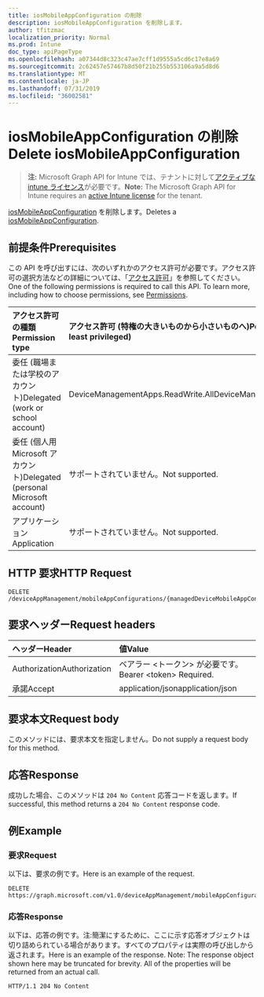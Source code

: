 ```yaml
---
title: iosMobileAppConfiguration の削除
description: iosMobileAppConfiguration を削除します。
author: tfitzmac
localization_priority: Normal
ms.prod: Intune
doc_type: apiPageType
ms.openlocfilehash: a07344d8c323c47ae7cff1d9555a5cd6c17e8a69
ms.sourcegitcommit: 2c62457e57467b8d50f21b255b553106a9a5d8d6
ms.translationtype: MT
ms.contentlocale: ja-JP
ms.lasthandoff: 07/31/2019
ms.locfileid: "36002581"
---
```

# <a name="delete-iosmobileappconfiguration"></a><span data-ttu-id="f64b3-103">iosMobileAppConfiguration の削除</span><span class="sxs-lookup"><span data-stu-id="f64b3-103">Delete iosMobileAppConfiguration</span></span>

> <span data-ttu-id="f64b3-104">**注:** Microsoft Graph API for Intune では、テナントに対して[アクティブな intune ライセンス](https://go.microsoft.com/fwlink/?linkid=839381)が必要です。</span><span class="sxs-lookup"><span data-stu-id="f64b3-104">**Note:** The Microsoft Graph API for Intune requires an [active Intune license](https://go.microsoft.com/fwlink/?linkid=839381) for the tenant.</span></span>

<span data-ttu-id="f64b3-105">[iosMobileAppConfiguration](../resources/intune-apps-iosmobileappconfiguration.md) を削除します。</span><span class="sxs-lookup"><span data-stu-id="f64b3-105">Deletes a [iosMobileAppConfiguration](../resources/intune-apps-iosmobileappconfiguration.md).</span></span>

## <a name="prerequisites"></a><span data-ttu-id="f64b3-106">前提条件</span><span class="sxs-lookup"><span data-stu-id="f64b3-106">Prerequisites</span></span>
<span data-ttu-id="f64b3-p101">この API を呼び出すには、次のいずれかのアクセス許可が必要です。アクセス許可の選択方法などの詳細については、「[アクセス許可](/graph/permissions-reference)」を参照してください。</span><span class="sxs-lookup"><span data-stu-id="f64b3-p101">One of the following permissions is required to call this API. To learn more, including how to choose permissions, see [Permissions](/graph/permissions-reference).</span></span>

|<span data-ttu-id="f64b3-109">アクセス許可の種類</span><span class="sxs-lookup"><span data-stu-id="f64b3-109">Permission type</span></span>|<span data-ttu-id="f64b3-110">アクセス許可 (特権の大きいものから小さいものへ)</span><span class="sxs-lookup"><span data-stu-id="f64b3-110">Permissions (from most to least privileged)</span></span>|
|:---|:---|
|<span data-ttu-id="f64b3-111">委任 (職場または学校のアカウント)</span><span class="sxs-lookup"><span data-stu-id="f64b3-111">Delegated (work or school account)</span></span>|<span data-ttu-id="f64b3-112">DeviceManagementApps.ReadWrite.All</span><span class="sxs-lookup"><span data-stu-id="f64b3-112">DeviceManagementApps.ReadWrite.All</span></span>|
|<span data-ttu-id="f64b3-113">委任 (個人用 Microsoft アカウント)</span><span class="sxs-lookup"><span data-stu-id="f64b3-113">Delegated (personal Microsoft account)</span></span>|<span data-ttu-id="f64b3-114">サポートされていません。</span><span class="sxs-lookup"><span data-stu-id="f64b3-114">Not supported.</span></span>|
|<span data-ttu-id="f64b3-115">アプリケーション</span><span class="sxs-lookup"><span data-stu-id="f64b3-115">Application</span></span>|<span data-ttu-id="f64b3-116">サポートされていません。</span><span class="sxs-lookup"><span data-stu-id="f64b3-116">Not supported.</span></span>|

## <a name="http-request"></a><span data-ttu-id="f64b3-117">HTTP 要求</span><span class="sxs-lookup"><span data-stu-id="f64b3-117">HTTP Request</span></span>
<!-- {
  "blockType": "ignored"
}
-->
``` http
DELETE /deviceAppManagement/mobileAppConfigurations/{managedDeviceMobileAppConfigurationId}
```

## <a name="request-headers"></a><span data-ttu-id="f64b3-118">要求ヘッダー</span><span class="sxs-lookup"><span data-stu-id="f64b3-118">Request headers</span></span>
|<span data-ttu-id="f64b3-119">ヘッダー</span><span class="sxs-lookup"><span data-stu-id="f64b3-119">Header</span></span>|<span data-ttu-id="f64b3-120">値</span><span class="sxs-lookup"><span data-stu-id="f64b3-120">Value</span></span>|
|:---|:---|
|<span data-ttu-id="f64b3-121">Authorization</span><span class="sxs-lookup"><span data-stu-id="f64b3-121">Authorization</span></span>|<span data-ttu-id="f64b3-122">ベアラー &lt;トークン&gt; が必要です。</span><span class="sxs-lookup"><span data-stu-id="f64b3-122">Bearer &lt;token&gt; Required.</span></span>|
|<span data-ttu-id="f64b3-123">承諾</span><span class="sxs-lookup"><span data-stu-id="f64b3-123">Accept</span></span>|<span data-ttu-id="f64b3-124">application/json</span><span class="sxs-lookup"><span data-stu-id="f64b3-124">application/json</span></span>|

## <a name="request-body"></a><span data-ttu-id="f64b3-125">要求本文</span><span class="sxs-lookup"><span data-stu-id="f64b3-125">Request body</span></span>
<span data-ttu-id="f64b3-126">このメソッドには、要求本文を指定しません。</span><span class="sxs-lookup"><span data-stu-id="f64b3-126">Do not supply a request body for this method.</span></span>

## <a name="response"></a><span data-ttu-id="f64b3-127">応答</span><span class="sxs-lookup"><span data-stu-id="f64b3-127">Response</span></span>
<span data-ttu-id="f64b3-128">成功した場合、このメソッドは `204 No Content` 応答コードを返します。</span><span class="sxs-lookup"><span data-stu-id="f64b3-128">If successful, this method returns a `204 No Content` response code.</span></span>

## <a name="example"></a><span data-ttu-id="f64b3-129">例</span><span class="sxs-lookup"><span data-stu-id="f64b3-129">Example</span></span>

### <a name="request"></a><span data-ttu-id="f64b3-130">要求</span><span class="sxs-lookup"><span data-stu-id="f64b3-130">Request</span></span>
<span data-ttu-id="f64b3-131">以下は、要求の例です。</span><span class="sxs-lookup"><span data-stu-id="f64b3-131">Here is an example of the request.</span></span>
``` http
DELETE https://graph.microsoft.com/v1.0/deviceAppManagement/mobileAppConfigurations/{managedDeviceMobileAppConfigurationId}
```

### <a name="response"></a><span data-ttu-id="f64b3-132">応答</span><span class="sxs-lookup"><span data-stu-id="f64b3-132">Response</span></span>
<span data-ttu-id="f64b3-p102">以下は、応答の例です。注:簡潔にするために、ここに示す応答オブジェクトは切り詰められている場合があります。すべてのプロパティは実際の呼び出しから返されます。</span><span class="sxs-lookup"><span data-stu-id="f64b3-p102">Here is an example of the response. Note: The response object shown here may be truncated for brevity. All of the properties will be returned from an actual call.</span></span>
``` http
HTTP/1.1 204 No Content
```



